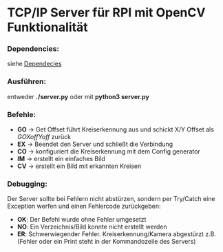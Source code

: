 # TCP/IP Server für RPI mit OpenCV Funktionalität

### Dependencies:
siehe [Dependecies](https://github.com/LostOxygen/OpenCV#Dependecies)

### Ausführen:
entweder **./server.py** oder mit **python3 server.py**

### Befehle:
+ **GO** -> Get Offset führt Kreiserkennung aus und schickt X/Y Offset als *GOXoffYoff* zurück
+ **EX** -> Beendet den Server und schließt die Verbindung
+ **CO** -> konfiguriert die Kreiserkennung mit dem Config generator
+ **IM** -> erstellt ein einfaches Bild
+ **CV** -> erstellt ein Bild mit erkannten Kreisen

### Debugging:
Der Server sollte bei Fehlern nicht abstürzen, sondern per Try/Catch eine Exception werfen und einen Fehlercode zurückgeben:
+ **OK**: Der Befehl wurde ohne Fehler umgesetzt
+ **NO**: Ein Verzeichnis/Bild konnte nicht erstellt werden
+ **ER**: Schwerwiegender Fehler. Kreiserkennung/Kamera abgestürzt z.B.
(Fehler oder ein Print steht in der Kommandozeile des Servers)
